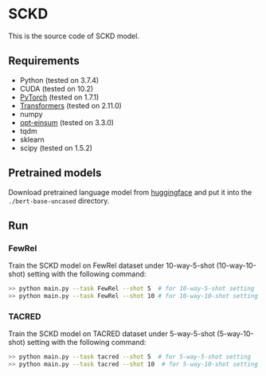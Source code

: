 # SCKD
This is the source code of SCKD model.

## Requirements
* Python (tested on 3.7.4)
* CUDA (tested on 10.2)
* [PyTorch](http://pytorch.org/) (tested on 1.7.1)
* [Transformers](https://github.com/huggingface/transformers) (tested on 2.11.0)
* numpy
* [opt-einsum](https://github.com/dgasmith/opt_einsum) (tested on 3.3.0)
* tqdm
* sklearn
* scipy (tested on 1.5.2)

## Pretrained models
Download pretrained language model from [huggingface](https://huggingface.co/bert-base-uncased) and put it into the `./bert-base-uncased` directory. 

## Run
### FewRel
Train the SCKD model on FewRel dataset under 10-way-5-shot (10-way-10-shot) setting with the following command:

```bash
>> python main.py --task FewRel --shot 5  # for 10-way-5-shot setting
>> python main.py --task FewRel --shot 10 # for 10-way-10-shot setting 
```

### TACRED
Train the SCKD model on TACRED dataset under 5-way-5-shot (5-way-10-shot) setting with the following command:
```bash
>> python main.py --task tacred --shot 5  # for 5-way-5-shot setting
>> python main.py --task tacred --shot 10  # for 5-way-10-shot setting
```

